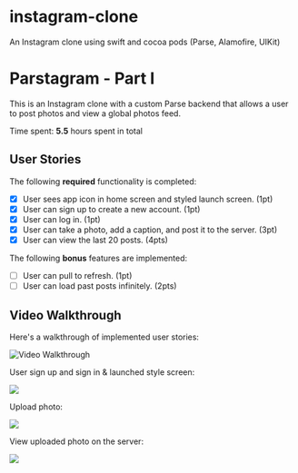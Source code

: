 # instagram-clone
An Instagram clone using swift and cocoa pods (Parse, Alamofire, UIKit)


# Parstagram - Part I

This is an Instagram clone with a custom Parse backend that allows a user to post photos and view a global photos feed.

Time spent: **5.5** hours spent in total

## User Stories

The following **required** functionality is completed:

- [X] User sees app icon in home screen and styled launch screen. (1pt)
- [X] User can sign up to create a new account. (1pt)
- [X] User can log in. (1pt)
- [X] User can take a photo, add a caption, and post it to the server. (3pt)
- [X] User can view the last 20 posts. (4pts)

The following **bonus** features are implemented:

- [ ] User can pull to refresh. (1pt)
- [ ] User can load past posts infinitely. (2pts)

## Video Walkthrough

Here's a walkthrough of implemented user stories:

<img src='https://media.giphy.com/media/Oq1t8YyePSvqBvWzOS/giphy.gif' title='Video Walkthrough' width='' alt='Video Walkthrough' />

User sign up and sign in & launched style screen:

<img src='https://media.giphy.com/media/UeeAqYrr5z69ZwrJMg/giphy.gif' />


Upload photo:

<img src='https://media.giphy.com/media/ut13LKTWr0mX0tXFrX/giphy.gif'/>


View uploaded photo on the server:

<img src='https://media.giphy.com/media/kDBztmuT3LKPs0o9x6/giphy.gif'/>
